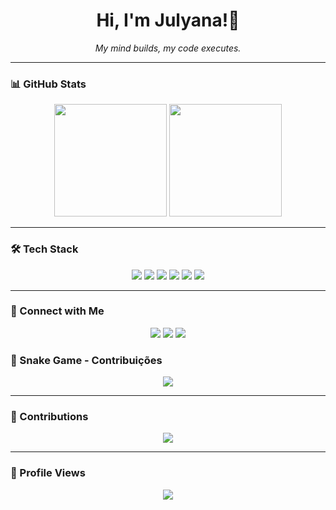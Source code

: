 <h1 align="center">Hi, I'm Julyana!🖤 </h1>

<p align="center"><em>My mind builds, my code executes.</em></p>

---

### 📊 GitHub Stats  

<div align="center">
  <img height="180em" src="https://github-readme-stats.vercel.app/api?username=JulyanaDev&show_icons=true&theme=radical&include_all_commits=true&count_private=true"/>
  <img height="180em" src="https://github-readme-stats.vercel.app/api/top-langs/?username=JulyanaDev&layout=compact&langs_count=7&theme=radical"/>
</div>

---

### 🛠️ Tech Stack  

<div align="center">
  <img src="https://img.shields.io/badge/PHP-777BB4?style=for-the-badge&logo=php&logoColor=white">
  <img src="https://img.shields.io/badge/MySQL-4479A1?style=for-the-badge&logo=mysql&logoColor=white">
  <img src="https://img.shields.io/badge/JavaScript-F7DF1E?style=for-the-badge&logo=javascript&logoColor=black">
  <img src="https://img.shields.io/badge/HTML5-E34F26?style=for-the-badge&logo=html5&logoColor=white">
  <img src="https://img.shields.io/badge/CSS3-1572B6?style=for-the-badge&logo=css3&logoColor=white">
  <img src="https://img.shields.io/badge/Git-F05032?style=for-the-badge&logo=git&logoColor=white">
</div>

---

### 🔗 Connect with Me  

<div align="center">
  <a href="www.linkedin.com/in/julyana-rocha-7227b7240" target="_blank"><img src="https://img.shields.io/badge/LinkedIn-blue?style=for-the-badge&logo=linkedin"></a>
  <a href="mailto:julyana.rocha@aluno.senai.br" target="_blank"><img src="https://img.shields.io/badge/Gmail-D14836?style=for-the-badge&logo=gmail&logoColor=white"></a>
  <a href="https://www.instagram.com/julyana_rch/profilecard/?igsh=MWp6dGtzc2drcGFmOQ==" target="_blank"><img src="https://img.shields.io/badge/Instagram-E4405F?style=for-the-badge&logo=instagram&logoColor=white"></a>
</div>


### 🐍 Snake Game - Contribuições  

<div align="center">
  <img src="https://github.com/JulyanaDev/JulyanaDev/blob/output/github-contribution-grid-snake.svg"/>
</div>


---

### 📅 Contributions  

<div align="center">
  <img src="https://github-readme-activity-graph.vercel.app/graph?username=JulyanaDev&theme=github-dark"/>
</div>

---

### 👀 Profile Views  

<p align="center">
  <img src="https://komarev.com/ghpvc/?username=JulyanaDev&color=green&style=flat-square"/>
</p>
